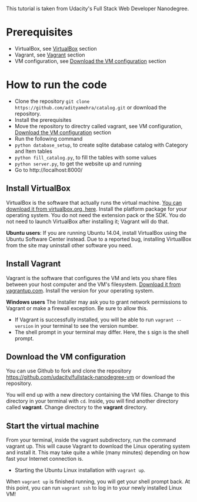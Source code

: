 This tutorial is taken from Udacity's Full Stack Web Developer Nanodegree.

# Prerequisites

- VirtualBox, see [VirtualBox](#install-virtualbox) section
- Vagrant, see [Vagrant](#install-vagrant) section
- VM configuration, see [Download the VM configuration](#download-the-vm-configuration) section

# How to run the code

- Clone the repository `git clone https://github.com/adityamehra/catalog.git` or download the repository.
- Install the prerequisites
- Move the repository to directry called vagrant, see VM configuration, [Download the VM configuration](#download-the-vm-configuration) section
- Run the following command
- `python database_setup`, to create sqlite database catalog with Category and Item tables
- `python fill_catalog.py`, to fill the tables with some values
- `python server.py`, to get the website up and running
- Go to http://localhost:8000/

## Install VirtualBox
VirtualBox is the software that actually runs the virtual machine. [You can download it from virtualbox.org, here](https://www.virtualbox.org/wiki/Downloads). Install the platform package for your operating system. You do not need the extension pack or the SDK. You do not need to launch VirtualBox after installing it; Vagrant will do that.

__Ubuntu users__: If you are running Ubuntu 14.04, install VirtualBox using the Ubuntu Software Center instead. Due to a reported bug, installing VirtualBox from the site may uninstall other software you need.

## Install Vagrant
Vagrant is the software that configures the VM and lets you share files between your host computer and the VM's filesystem. [Download it from vagrantup.com](https://www.vagrantup.com/downloads.html). Install the version for your operating system.

__Windows users__ The Installer may ask you to grant network permissions to Vagrant or make a firewall exception. Be sure to allow this.

- If Vagrant is successfully installed, you will be able to run `vagrant --version` in your terminal to see the version number.
- The shell prompt in your terminal may differ. Here, the `$` sign is the shell prompt.

## Download the VM configuration

You can use Github to fork and clone the repository https://github.com/udacity/fullstack-nanodegree-vm or download the repository.

You will end up with a new directory containing the VM files. Change to this directory in your terminal with `cd`. Inside, you will find another directory called __vagrant__. Change directory to the __vagrant__ directory.

## Start the virtual machine

From your terminal, inside the vagrant subdirectory, run the command vagrant up. This will cause Vagrant to download the Linux operating system and install it. This may take quite a while (many minutes) depending on how fast your Internet connection is.
- Starting the Ubuntu Linux installation with `vagrant up`.

When `vagrant up` is finished running, you will get your shell prompt back. At this point, you can run `vagrant ssh` to log in to your newly installed Linux VM!
